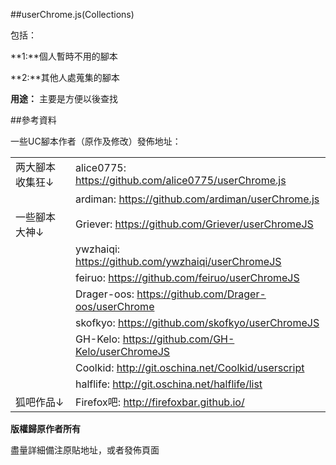 ##userChrome.js(Collections)

包括：

**1:**個人暫時不用的腳本

**2:**其他人處蒐集的腳本

**用途：** 主要是方便以後查找

##參考資料

一些UC腳本作者（原作及修改）發佈地址：

| | |
| :--- | :--- |
| 两大腳本收集狂↓ | alice0775: https://github.com/alice0775/userChrome.js |
| | ardiman: https://github.com/ardiman/userChrome.js |
| 一些腳本大神↓ | Griever: https://github.com/Griever/userChromeJS |
| | ywzhaiqi: https://github.com/ywzhaiqi/userChromeJS |
| | feiruo: https://github.com/feiruo/userChromeJS |
| | Drager-oos: https://github.com/Drager-oos/userChrome |
| | skofkyo: https://github.com/skofkyo/userChromeJS |
| | GH-Kelo: https://github.com/GH-Kelo/userChromeJS |
| | Coolkid: http://git.oschina.net/Coolkid/userscript |
| | halflife: http://git.oschina.net/halflife/list |
| 狐吧作品↓ | Firefox吧: http://firefoxbar.github.io/ |

**版權歸原作者所有**

盡量詳細備注原貼地址，或者發佈頁面
